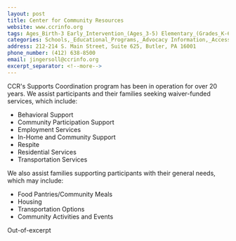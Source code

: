 ```yaml
---
layout: post
title: Center for Community Resources
website: www.ccrinfo.org
tags: Ages_Birth-3 Early_Intervention_(Ages_3-5) Elementary_(Grades_K-6) Secondary_(Grades_7-12) Post_Secondary_(High_School_and_Beyond)
categories: Schools,_Educational_Programs,_Advocacy Information,_Access_to_Additional_Services
address: 212-214 S. Main Street, Suite 625, Butler, PA 16001
phone_number: (412) 638-8500
email: jingersoll@ccrinfo.org
excerpt_separator: <!--more-->
---
```

CCR's Supports Coordination program has been in operation for over 20 years. We assist participants and their families seeking waiver-funded services, which include: 
   - Behavioral Support
   - Community Participation Support
   - Employment Services
   - In-Home and Community Support
   - Respite
   - Residential Services
   - Transportation Services

We also assist families supporting participants with their general needs, which may include:
   - Food Pantries/Community Meals
   - Housing
   - Transportation Options
   - Community Activities and Events

<!--more-->
Out-of-excerpt